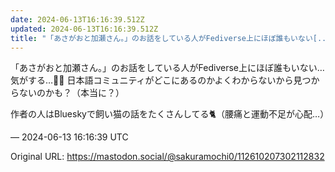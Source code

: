 ```yaml
---
date: 2024-06-13T16:16:39.512Z
updated: 2024-06-13T16:16:39.512Z
title: "「あさがおと加瀬さん。」のお話をしている人がFediverse上にほぼ誰もいない[...]"
---
```


<p>「あさがおと加瀬さん。」のお話をしている人がFediverse上にほぼ誰もいない…気がする…😶‍🌫️ 日本語コミュニティがどこにあるのかよくわからないから見つからないのかも？（本当に？）</p><p>作者の人はBlueskyで飼い猫の話をたくさんしてる🐈（腰痛と運動不足が心配…）</p>

&mdash; 2024-06-13 16:16:39 UTC

Original URL: https://mastodon.social/@sakuramochi0/112610207302112832
